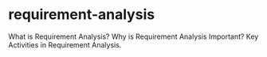 # requirement-analysis
What is Requirement Analysis?
Why is Requirement Analysis Important?
Key Activities in Requirement Analysis.
